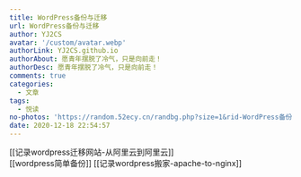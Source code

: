 ```yaml
---
title: WordPress备份与迁移
url: WordPress备份与迁移
author: YJ2CS
avatar: '/custom/avatar.webp'
authorLink: YJ2CS.github.io
authorAbout: 愿青年摆脱了冷气，只是向前走！
authorDesc: 愿青年摆脱了冷气，只是向前走！
comments: true
categories:
  - 文章
tags:
  - 悦读
no-photos: 'https://random.52ecy.cn/randbg.php?size=1&rid-WordPress备份与迁移'
date: 2020-12-18 22:54:57
---
```


[[记录wordpress迁移网站-从阿里云到阿里云]]  
[[wordpress简单备份]]
[[记录wordpress搬家-apache-to-nginx]]